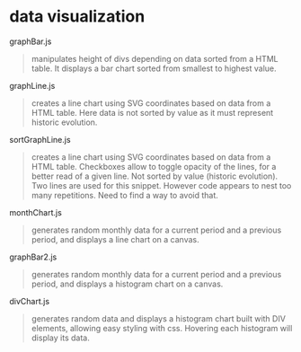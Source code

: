 # data visualization

graphBar.js
> manipulates height of divs depending on data sorted from a HTML table. It displays a bar chart sorted from smallest to highest value.

graphLine.js
> creates a line chart using SVG coordinates based on data from a HTML table. Here data is not sorted by value as it must represent historic evolution.

sortGraphLine.js
> creates a line chart using SVG coordinates based on data from a HTML table. Checkboxes allow to toggle opacity of the lines, for a better read of a given line. Not sorted by value (historic evolution). Two lines are used for this snippet. However code appears to nest too many repetitions. Need to find a way to avoid that.

monthChart.js
> generates random monthly data for a current period and a previous period, and displays a line chart on a canvas.

graphBar2.js
> generates random monthly data for a current period and a previous period, and displays a histogram chart on a canvas.

divChart.js
> generates random data and displays a histogram chart built with DIV elements, allowing easy styling with css. Hovering each histogram will display its data.
